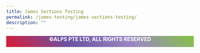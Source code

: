 ```yaml
---
title: James Sections Testing
permalink: /james-testing/james-sections-testing/
description: ""
---
```

<section style="height: 30px; background-color: black; background-image: linear-gradient(45deg, #DC1931, #6C53A3, #9C8AC1, #82C341);">
   <p style="color: white; font-weight: bold; text-align: center;">©ALPS PTE LTD, ALL RIGHTS RESERVED</p>
</section>